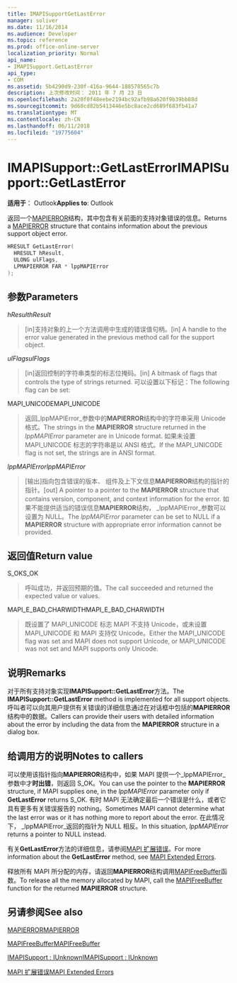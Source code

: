 ```yaml
---
title: IMAPISupportGetLastError
manager: soliver
ms.date: 11/16/2014
ms.audience: Developer
ms.topic: reference
ms.prod: office-online-server
localization_priority: Normal
api_name:
- IMAPISupport.GetLastError
api_type:
- COM
ms.assetid: 5b4290d9-230f-416a-9644-188578565c7b
description: 上次修改时间： 2011 年 7 月 23 日
ms.openlocfilehash: 2a20f0f48eebe2194bc92afb98a620f9b39bb88d
ms.sourcegitcommit: 9d60cd82b5413446e5bc8ace2cd689f683fb41a7
ms.translationtype: MT
ms.contentlocale: zh-CN
ms.lasthandoff: 06/11/2018
ms.locfileid: "19775604"
---
```

# <a name="imapisupportgetlasterror"></a><span data-ttu-id="29054-103">IMAPISupport::GetLastError</span><span class="sxs-lookup"><span data-stu-id="29054-103">IMAPISupport::GetLastError</span></span>

  
  
<span data-ttu-id="29054-104">**适用于**： Outlook</span><span class="sxs-lookup"><span data-stu-id="29054-104">**Applies to**: Outlook</span></span> 
  
<span data-ttu-id="29054-105">返回一个[MAPIERROR](mapierror.md)结构，其中包含有关前面的支持对象错误的信息。</span><span class="sxs-lookup"><span data-stu-id="29054-105">Returns a [MAPIERROR](mapierror.md) structure that contains information about the previous support object error.</span></span> 
  
```cpp
HRESULT GetLastError(
  HRESULT hResult,
  ULONG ulFlags,
  LPMAPIERROR FAR * lppMAPIError
);
```

## <a name="parameters"></a><span data-ttu-id="29054-106">参数</span><span class="sxs-lookup"><span data-stu-id="29054-106">Parameters</span></span>

 <span data-ttu-id="29054-107">_hResult_</span><span class="sxs-lookup"><span data-stu-id="29054-107">_hResult_</span></span>
  
> <span data-ttu-id="29054-108">[in]支持对象的上一个方法调用中生成的错误值句柄。</span><span class="sxs-lookup"><span data-stu-id="29054-108">[in] A handle to the error value generated in the previous method call for the support object.</span></span>
    
 <span data-ttu-id="29054-109">_ulFlags_</span><span class="sxs-lookup"><span data-stu-id="29054-109">_ulFlags_</span></span>
  
> <span data-ttu-id="29054-110">[in]返回控制的字符串类型的标志位掩码。</span><span class="sxs-lookup"><span data-stu-id="29054-110">[in] A bitmask of flags that controls the type of strings returned.</span></span> <span data-ttu-id="29054-111">可以设置以下标记：</span><span class="sxs-lookup"><span data-stu-id="29054-111">The following flag can be set:</span></span>
    
<span data-ttu-id="29054-112">MAPI_UNICODE</span><span class="sxs-lookup"><span data-stu-id="29054-112">MAPI_UNICODE</span></span> 
  
> <span data-ttu-id="29054-113">返回_lppMAPIError_参数中的**MAPIERROR**结构中的字符串采用 Unicode 格式。</span><span class="sxs-lookup"><span data-stu-id="29054-113">The strings in the **MAPIERROR** structure returned in the  _lppMAPIError_ parameter are in Unicode format.</span></span> <span data-ttu-id="29054-114">如果未设置 MAPI_UNICODE 标志的字符串是以 ANSI 格式。</span><span class="sxs-lookup"><span data-stu-id="29054-114">If the MAPI_UNICODE flag is not set, the strings are in ANSI format.</span></span> 
    
 <span data-ttu-id="29054-115">_lppMAPIError_</span><span class="sxs-lookup"><span data-stu-id="29054-115">_lppMAPIError_</span></span>
  
> <span data-ttu-id="29054-116">[输出]指向包含错误的版本、 组件及上下文信息**MAPIERROR**结构的指针的指针。</span><span class="sxs-lookup"><span data-stu-id="29054-116">[out] A pointer to a pointer to the **MAPIERROR** structure that contains version, component, and context information for the error.</span></span> <span data-ttu-id="29054-117">如果不能提供适当的错误信息**MAPIERROR**结构， _lppMAPIError_参数可以设置为 NULL。</span><span class="sxs-lookup"><span data-stu-id="29054-117">The  _lppMAPIError_ parameter can be set to NULL if a **MAPIERROR** structure with appropriate error information cannot be provided.</span></span> 
    
## <a name="return-value"></a><span data-ttu-id="29054-118">返回值</span><span class="sxs-lookup"><span data-stu-id="29054-118">Return value</span></span>

<span data-ttu-id="29054-119">S_OK</span><span class="sxs-lookup"><span data-stu-id="29054-119">S_OK</span></span> 
  
> <span data-ttu-id="29054-120">呼叫成功，并返回预期的值。</span><span class="sxs-lookup"><span data-stu-id="29054-120">The call succeeded and returned the expected value or values.</span></span>
    
<span data-ttu-id="29054-121">MAPI_E_BAD_CHARWIDTH</span><span class="sxs-lookup"><span data-stu-id="29054-121">MAPI_E_BAD_CHARWIDTH</span></span> 
  
> <span data-ttu-id="29054-122">既设置了 MAPI_UNICODE 标志 MAPI 不支持 Unicode，或未设置 MAPI_UNICODE 和 MAPI 支持仅 Unicode。</span><span class="sxs-lookup"><span data-stu-id="29054-122">Either the MAPI_UNICODE flag was set and MAPI does not support Unicode, or MAPI_UNICODE was not set and MAPI supports only Unicode.</span></span>
    
## <a name="remarks"></a><span data-ttu-id="29054-123">说明</span><span class="sxs-lookup"><span data-stu-id="29054-123">Remarks</span></span>

<span data-ttu-id="29054-124">对于所有支持对象实现**IMAPISupport::GetLastError**方法。</span><span class="sxs-lookup"><span data-stu-id="29054-124">The **IMAPISupport::GetLastError** method is implemented for all support objects.</span></span> <span data-ttu-id="29054-125">呼叫者可以向其用户提供有关错误的详细信息通过在对话框中包括的**MAPIERROR**结构中的数据。</span><span class="sxs-lookup"><span data-stu-id="29054-125">Callers can provide their users with detailed information about the error by including the data from the **MAPIERROR** structure in a dialog box.</span></span> 
  
## <a name="notes-to-callers"></a><span data-ttu-id="29054-126">给调用方的说明</span><span class="sxs-lookup"><span data-stu-id="29054-126">Notes to callers</span></span>

<span data-ttu-id="29054-127">可以使用该指针指向**MAPIERROR**结构中，如果 MAPI 提供一个_lppMAPIError_参数中才**时出错**，则返回 S_OK。</span><span class="sxs-lookup"><span data-stu-id="29054-127">You can use the pointer to the **MAPIERROR** structure, if MAPI supplies one, in the  _lppMAPIError_ parameter only if **GetLastError** returns S_OK.</span></span> <span data-ttu-id="29054-128">有时 MAPI 无法确定最后一个错误是什么，或者它具有更多有关错误报告的 nothing。</span><span class="sxs-lookup"><span data-stu-id="29054-128">Sometimes MAPI cannot determine what the last error was or it has nothing more to report about the error.</span></span> <span data-ttu-id="29054-129">在此情况下， _lppMAPIError_返回的指针为 NULL 相反。</span><span class="sxs-lookup"><span data-stu-id="29054-129">In this situation,  _lppMAPIError_ returns a pointer to NULL instead.</span></span> 
  
<span data-ttu-id="29054-130">有关**GetLastError**方法的详细信息，请参阅[MAPI 扩展错误](mapi-extended-errors.md)。</span><span class="sxs-lookup"><span data-stu-id="29054-130">For more information about the **GetLastError** method, see [MAPI Extended Errors](mapi-extended-errors.md).</span></span>
  
<span data-ttu-id="29054-131">释放所有 MAPI 所分配的内存，请返回**MAPIERROR**结构调用[MAPIFreeBuffer](mapifreebuffer.md)函数。</span><span class="sxs-lookup"><span data-stu-id="29054-131">To release all the memory allocated by MAPI, call the [MAPIFreeBuffer](mapifreebuffer.md) function for the returned **MAPIERROR** structure.</span></span> 
  
## <a name="see-also"></a><span data-ttu-id="29054-132">另请参阅</span><span class="sxs-lookup"><span data-stu-id="29054-132">See also</span></span>



[<span data-ttu-id="29054-133">MAPIERROR</span><span class="sxs-lookup"><span data-stu-id="29054-133">MAPIERROR</span></span>](mapierror.md)
  
[<span data-ttu-id="29054-134">MAPIFreeBuffer</span><span class="sxs-lookup"><span data-stu-id="29054-134">MAPIFreeBuffer</span></span>](mapifreebuffer.md)
  
[<span data-ttu-id="29054-135">IMAPISupport : IUnknown</span><span class="sxs-lookup"><span data-stu-id="29054-135">IMAPISupport : IUnknown</span></span>](imapisupportiunknown.md)


[<span data-ttu-id="29054-136">MAPI 扩展错误</span><span class="sxs-lookup"><span data-stu-id="29054-136">MAPI Extended Errors</span></span>](mapi-extended-errors.md)

